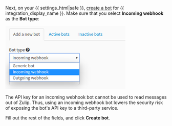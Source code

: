 Next, on your {{ settings_html|safe }},
[create a bot](/help/add-a-bot-or-integration) for
{{ integration_display_name }}. Make sure that you select
**Incoming webhook** as the **Bot type**:

![](/static/images/help/bot_types.png)

The API key for an incoming webhook bot cannot be used to read messages out
of Zulip. Thus, using an incoming webhook bot lowers the security risk of
exposing the bot's API key to a third-party service.

Fill out the rest of the fields, and click **Create bot**.
